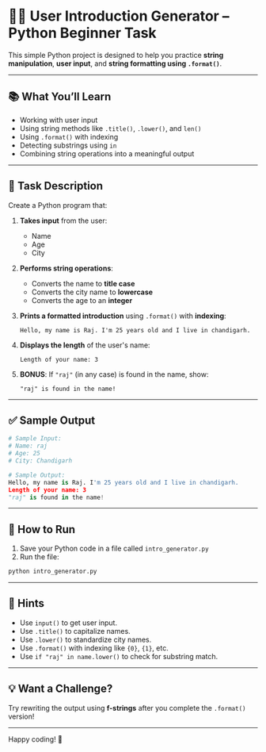 # 🧑‍💻 User Introduction Generator – Python Beginner Task

This simple Python project is designed to help you practice **string manipulation**, **user input**, and **string formatting using `.format()`**.

---

## 📚 What You’ll Learn

- Working with user input
- Using string methods like `.title()`, `.lower()`, and `len()`
- Using `.format()` with indexing
- Detecting substrings using `in`
- Combining string operations into a meaningful output

---

## 📝 Task Description

Create a Python program that:

1. **Takes input** from the user:
   - Name
   - Age
   - City

2. **Performs string operations**:
   - Converts the name to **title case**
   - Converts the city name to **lowercase**
   - Converts the age to an **integer**

3. **Prints a formatted introduction** using `.format()` with **indexing**:
   ```
   Hello, my name is Raj. I'm 25 years old and I live in chandigarh.
   ```

4. **Displays the length** of the user's name:
   ```
   Length of your name: 3
   ```

5. **BONUS**: If `"raj"` (in any case) is found in the name, show:
   ```
   "raj" is found in the name!
   ```

---

## ✅ Sample Output

```python
# Sample Input:
# Name: raj
# Age: 25
# City: Chandigarh

# Sample Output:
Hello, my name is Raj. I'm 25 years old and I live in chandigarh.
Length of your name: 3
"raj" is found in the name!
```

---

## 🚀 How to Run

1. Save your Python code in a file called `intro_generator.py`
2. Run the file:

```bash
python intro_generator.py
```

---

## 🧠 Hints

- Use `input()` to get user input.
- Use `.title()` to capitalize names.
- Use `.lower()` to standardize city names.
- Use `.format()` with indexing like `{0}`, `{1}`, etc.
- Use `if "raj" in name.lower()` to check for substring match.

---

## 💡 Want a Challenge?

Try rewriting the output using **f-strings** after you complete the `.format()` version!

---

Happy coding! 🚀
